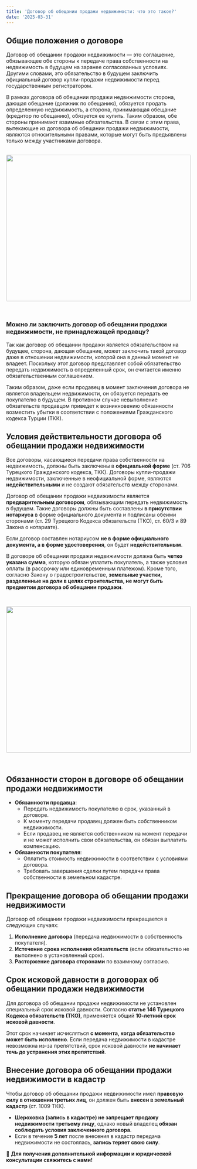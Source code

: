 ```yaml
---
title: 'Договор об обещании продажи недвижимости: что это такое?'
date: '2025-03-31'
---
```


## Общие положения о договоре

Договор об обещании продажи недвижимости — это соглашение, обязывающее обе стороны к передаче права собственности на недвижимость в будущем на заранее согласованных условиях. Другими словами, это обязательство в будущем заключить официальный договор купли-продажи недвижимости перед государственным регистратором.

В рамках договора об обещании продажи недвижимости сторона, дающая обещание (должник по обещанию), обязуется продать определенную недвижимость, а сторона, принимающая обещание (кредитор по обещанию), обязуется ее купить. Таким образом, обе стороны принимают взаимные обязательства. В связи с этим права, вытекающие из договора об обещании продажи недвижимости, являются относительными правами, которые могут быть предъявлены только между участниками договора.
<img src="https://karayaka.ru/assets/images/articles/article2.jpg" width=100% height="400" style="object-fit: cover; border-radius: 3px; margin: 30px auto; "/>

### Можно ли заключить договор об обещании продажи недвижимости, не принадлежащей продавцу?

Так как договор об обещании продажи является обязательством на будущее, сторона, дающая обещание, может заключить такой договор даже в отношении недвижимости, которой она в данный момент не владеет. Поскольку этот договор представляет собой обязательство передать недвижимость в определенный срок, он считается именно обязательственным соглашением.

Таким образом, даже если продавец в момент заключения договора не является владельцем недвижимости, он обязуется передать ее покупателю в будущем. В противном случае невыполнение обязательств продавцом приведет к возникновению обязанности возместить убытки в соответствии с положениями Гражданского кодекса Турции (ТКК).

## Условия действительности договора об обещании продажи недвижимости

Все договоры, касающиеся передачи права собственности на недвижимость, должны быть заключены в **официальной форме** (ст. 706 Турецкого Гражданского кодекса, ТКК). Договоры купли-продажи недвижимости, заключенные в неофициальной форме, являются **недействительными** и не создают обязательств между сторонами.

Договор об обещании продажи недвижимости является **предварительным договором**, обязывающим передать недвижимость в будущем. Такие договоры должны быть составлены **в присутствии нотариуса** в форме официального документа и подписаны обеими сторонами (ст. 29 Турецкого Кодекса обязательств (ТКО), ст. 60/3 и 89 Закона о нотариате).

Если договор составлен нотариусом **не в форме официального документа, а в форме удостоверения**, он будет **недействительным**.

В договоре об обещании продажи недвижимости должна быть **четко указана сумма**, которую обязан уплатить покупатель, а также условия оплаты (в рассрочку или единовременным платежом). Кроме того, согласно Закону о градостроительстве, **земельные участки, разделенные на доли в целях строительства, не могут быть предметом договора об обещании продажи**.

<img src="https://karayaka.ru/assets/images/articles/article1.2.jpg" width=100% height="400" style="object-fit: cover; border-radius: 3px; margin: 30px auto;" />

## Обязанности сторон в договоре об обещании продажи недвижимости

- **Обязанности продавца**:
  - Передать недвижимость покупателю в срок, указанный в договоре.
  - К моменту передачи продавец должен быть собственником недвижимости.
  - Если продавец не является собственником на момент передачи и не может исполнить свои обязательства, он обязан выплатить компенсацию.
- **Обязанности покупателя**:
  - Оплатить стоимость недвижимости в соответствии с условиями договора.
  - Требовать завершения сделки путем передачи права собственности в земельном кадастре.

## Прекращение договора об обещании продажи недвижимости

Договор об обещании продажи недвижимости прекращается в следующих случаях:

1.  **Исполнение договора** (передача недвижимости в собственность покупателя).
2.  **Истечение срока исполнения обязательств** (если обязательство не выполнено в установленный срок).
3.  **Расторжение договора сторонами** по взаимному согласию.

## Срок исковой давности в договорах об обещании продажи недвижимости

Для договора об обещании продажи недвижимости не установлен специальный срок исковой давности. Согласно **статье 146 Турецкого Кодекса обязательств (ТКО)**, применяется общий **10-летний срок исковой давности**.

Этот срок начинает исчисляться **с момента, когда обязательство может быть исполнено**. Если передача недвижимости в кадастре невозможна из-за препятствий, срок исковой давности **не начинает течь до устранения этих препятствий**.

## Внесение договора об обещании продажи недвижимости в кадастр

Чтобы договор об обещании продажи недвижимости имел **правовую силу в отношении третьих лиц**, он должен быть **внесен в земельный кадастр** (ст. 1009 ТКК).

- **Шероховка (запись в кадастре) не запрещает продажу недвижимости третьему лицу**, однако новый владелец **обязан соблюдать условия заключенного договора**.
- Если в течение **5 лет** после внесения в кадастр передача недвижимости не состоялась, **запись теряет свою силу**.

📌 **Для получения дополнительной информации и юридической консультации свяжитесь с нами!**
